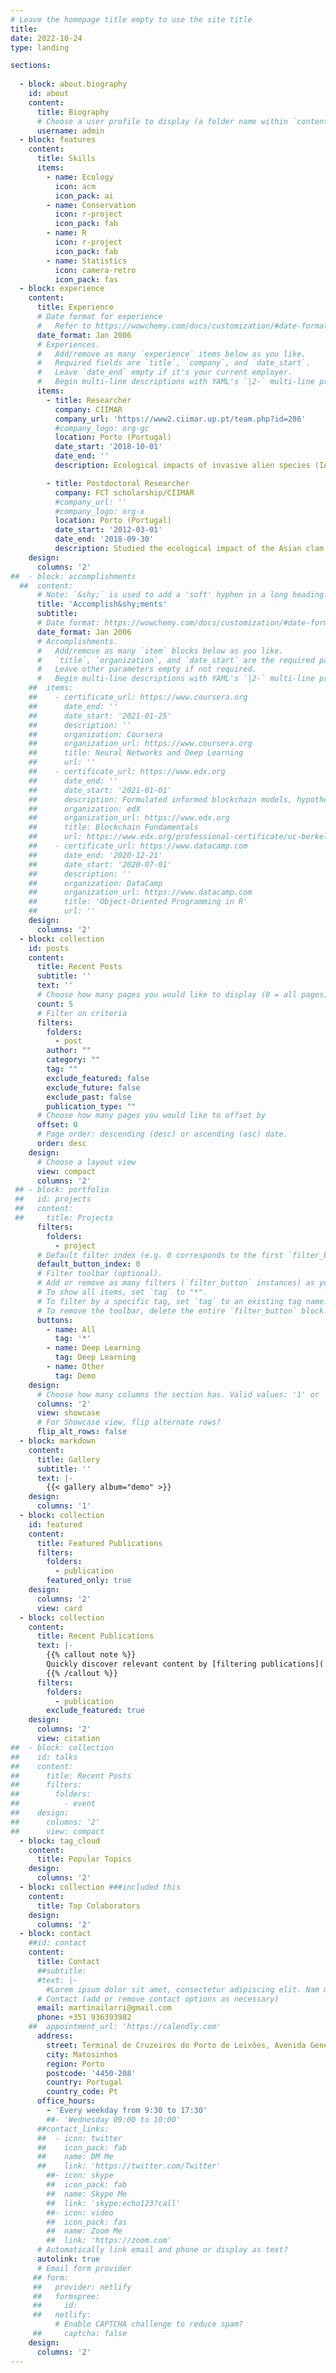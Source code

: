 ```yaml
---
# Leave the homepage title empty to use the site title
title:
date: 2022-10-24
type: landing

sections:
  
  - block: about.biography
    id: about
    content:
      title: Biography
      # Choose a user profile to display (a folder name within `content/authors/`)
      username: admin
  - block: features
    content:
      title: Skills
      items:
        - name: Ecology
          icon: acm
          icon_pack: ai
        - name: Conservation
          icon: r-project
          icon_pack: fab
        - name: R
          icon: r-project
          icon_pack: fab
        - name: Statistics
          icon: camera-retro
          icon_pack: fas
  - block: experience
    content:
      title: Experience
      # Date format for experience
      #   Refer to https://wowchemy.com/docs/customization/#date-format
      date_format: Jan 2006
      # Experiences.
      #   Add/remove as many `experience` items below as you like.
      #   Required fields are `title`, `company`, and `date_start`.
      #   Leave `date_end` empty if it's your current employer.
      #   Begin multi-line descriptions with YAML's `|2-` multi-line prefix.
      items:
        - title: Researcher
          company: CIIMAR
          company_url: 'https://www2.ciimar.up.pt/team.php?id=286'
          #company_logo: org-gc
          location: Porto (Portugal)
          date_start: '2018-10-01'
          date_end: ''
          description: Ecological impacts of invasive alien species (IAS) and the influence of climate changes on IAS. 

        - title: Postdoctoral Researcher
          company: FCT scholarship/CIIMAR
          #company_url: ''
          #company_logo: org-x
          location: Porto (Portugal)
          date_start: '2012-03-01'
          date_end: '2018-09-30'
          description: Studied the ecological impact of the Asian clam Corbicula fluminea in invaded ecosystems.
    design:
      columns: '2'
##  - block: accomplishments
  ##  content:
      # Note: `&shy;` is used to add a 'soft' hyphen in a long heading.
      title: 'Accomplish&shy;ments'
      subtitle:
      # Date format: https://wowchemy.com/docs/customization/#date-format
      date_format: Jan 2006
      # Accomplishments.
      #   Add/remove as many `item` blocks below as you like.
      #   `title`, `organization`, and `date_start` are the required parameters.
      #   Leave other parameters empty if not required.
      #   Begin multi-line descriptions with YAML's `|2-` multi-line prefix.
    ##  items:
    ##    - certificate_url: https://www.coursera.org
    ##      date_end: ''
    ##      date_start: '2021-01-25'
    ##      description: ''
    ##      organization: Coursera
    ##      organization_url: https://www.coursera.org
    ##      title: Neural Networks and Deep Learning
    ##      url: ''
    ##    - certificate_url: https://www.edx.org
    ##      date_end: ''
    ##      date_start: '2021-01-01'
    ##      description: Formulated informed blockchain models, hypotheses, and use cases.
    ##      organization: edX
    ##      organization_url: https://www.edx.org
    ##      title: Blockchain Fundamentals
    ##      url: https://www.edx.org/professional-certificate/uc-berkeleyx-blockchain-fundamentals
    ##    - certificate_url: https://www.datacamp.com
    ##      date_end: '2020-12-21'
    ##      date_start: '2020-07-01'
    ##      description: ''
    ##      organization: DataCamp
    ##      organization_url: https://www.datacamp.com
    ##      title: 'Object-Oriented Programming in R'
    ##      url: ''
    design:
      columns: '2'
  - block: collection
    id: posts
    content:
      title: Recent Posts
      subtitle: ''
      text: ''
      # Choose how many pages you would like to display (0 = all pages)
      count: 5
      # Filter on criteria
      filters:
        folders:
          - post
        author: ""
        category: ""
        tag: ""
        exclude_featured: false
        exclude_future: false
        exclude_past: false
        publication_type: ""
      # Choose how many pages you would like to offset by
      offset: 0
      # Page order: descending (desc) or ascending (asc) date.
      order: desc
    design:
      # Choose a layout view
      view: compact
      columns: '2'
 ## - block: portfolio
 ##   id: projects
 ##   content:
 ##     title: Projects
      filters:
        folders:
          - project
      # Default filter index (e.g. 0 corresponds to the first `filter_button` instance below).
      default_button_index: 0
      # Filter toolbar (optional).
      # Add or remove as many filters (`filter_button` instances) as you like.
      # To show all items, set `tag` to "*".
      # To filter by a specific tag, set `tag` to an existing tag name.
      # To remove the toolbar, delete the entire `filter_button` block.
      buttons:
        - name: All
          tag: '*'
        - name: Deep Learning
          tag: Deep Learning
        - name: Other
          tag: Demo
    design:
      # Choose how many columns the section has. Valid values: '1' or '2'.
      columns: '2'
      view: showcase
      # For Showcase view, flip alternate rows?
      flip_alt_rows: false
  - block: markdown
    content:
      title: Gallery
      subtitle: ''
      text: |-
        {{< gallery album="demo" >}}
    design:
      columns: '1'
  - block: collection
    id: featured
    content:
      title: Featured Publications
      filters:
        folders:
          - publication
        featured_only: true
    design:
      columns: '2'
      view: card
  - block: collection
    content:
      title: Recent Publications
      text: |-
        {{% callout note %}}
        Quickly discover relevant content by [filtering publications](./publication/).
        {{% /callout %}}
      filters:
        folders:
          - publication
        exclude_featured: true
    design:
      columns: '2'
      view: citation
##  - block: collection
##    id: talks
##    content:
##      title: Recent Posts
##      filters:
##        folders:
##          - event
##    design:
##      columns: '2'
##      view: compact
  - block: tag_cloud
    content:
      title: Popular Topics
    design:
      columns: '2'
  - block: collection ###included this
    content:
      title: Top Colaborators
    design:
      columns: '2'
  - block: contact
    ##id: contact
    content:
      title: Contact
      ##subtitle:
      #text: |-
        #Lorem ipsum dolor sit amet, consectetur adipiscing elit. Nam mi diam, venenatis ut magna et, vehicula efficitur enim.
      # Contact (add or remove contact options as necessary)
      email: martinailarri@gmail.com
      phone: +351 936393982
    ##  appointment_url: 'https://calendly.com'
      address:
        street: Terminal de Cruzeiros do Porto de Leixões, Avenida General Norton de Matos, S/N
        city: Matosinhos
        region: Porto
        postcode: '4450-208'
        country: Portugal
        country_code: Pt
      office_hours:
        - 'Every weekday from 9:30 to 17:30'
        ##- 'Wednesday 09:00 to 10:00'
      ##contact_links:
      ##  - icon: twitter
      ##    icon_pack: fab
      ##    name: DM Me
      ##    link: 'https://twitter.com/Twitter'
        ##- icon: skype
        ##  icon_pack: fab
        ##  name: Skype Me
        ##  link: 'skype:echo123?call'
        ##- icon: video
        ##  icon_pack: fas
        ##  name: Zoom Me
        ##  link: 'https://zoom.com'
      # Automatically link email and phone or display as text?
      autolink: true
      # Email form provider
     ## form:
     ##   provider: netlify
     ##   formspree:
     ##     id:
     ##   netlify:
          # Enable CAPTCHA challenge to reduce spam?
     ##     captcha: false
    design:
      columns: '2'
---
```

